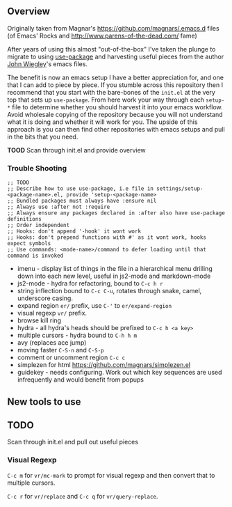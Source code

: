 ## Overview ##

Originally taken from Magnar's https://github.com/magnars/.emacs.d files (of
Emacs' Rocks and http://www.parens-of-the-dead.com/ fame)

After years of using this almost "out-of-the-box" I've taken the plunge to
migrate to using [use-package](https://github.com/jwiegley/use-package) and
harvesting useful pieces from the
author
[John Wiegley](https://github.com/jwiegley/dot-emacs/blob/master/init.el)'s
emacs files.

The benefit is now an emacs setup I have a better appreciation for, and one that
I can add to piece by piece. If you stumble across this repository then I
recommend that you start with the bare-bones of the `init.el` at the very top
that sets up `use-package`. From here work your way through each
`setup-*` file to determine whether you should harvest it into your emacs
workflow. Avoid wholesale copying of the repository because you will not
understand what it is doing and whether it will work for you. The upside of this
approach is you can then find other repositories with emacs setups and pull in
the bits that you need.

**TOOD** Scan through init.el and provide overview

### Trouble Shooting ###

```
;; TODO
;; Describe how to use use-package, i.e file in settings/setup-<package-name>.el, provide 'setup-<package-name>
;; Bundled packages must always have :ensure nil
;; Always use :after not :require
;; Always ensure any packages declared in :after also have use-package definitions
;; Order independent
;; Hooks: don't append '-hook' it wont work
;; Hooks: don't prepend functions with #' as it wont work, hooks expect symbols
;; Use commands: <mode-name>/command to defer loading until that command is invoked
```
* imenu - display list of things in the file in a hierarchical menu drilling
  down into each new level, useful in js2-mode and markdown-mode
* js2-mode - hydra for refactoring, bound to `C-c h r`
* string inflection bound to `C-c C-u`, rotates through snake, camel, underscore
  casing.
* expand region `er/` prefix, use `C-'` to `er/expand-region`
* visual regexp `vr/` prefix.
* browse kill ring
* hydra - all hydra's heads should be prefixed to `C-c h <a key>`
* multiple cursors - hydra bound to `C-h h m`
* avy (replaces ace jump)
* moving faster `C-S-n` and `C-S-p`
* comment or uncomment region `C-c c`
* simplezen for html https://github.com/magnars/simplezen.el
* guidekey - needs configuring. Work out which key sequences are used
  infrequently and would benefit from popups


## New tools to use ##

## TODO ##

Scan through init.el and pull out useful pieces

### Visual Regexp ###

`C-c m` for `vr/mc-mark` to prompt for visual regexp and then convert that to
multiple cursors.

`C-c r` for `vr/replace` and `C-c q` for `vr/query-replace`.

